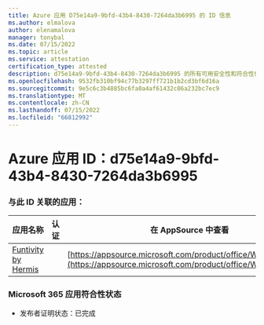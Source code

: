```yaml
---
title: Azure 应用 D75e14a9-9bfd-43b4-8430-7264da3b6995 的 ID 信息
ms.author: elmalova
author: elenamalova
manager: tonybal
ms.date: 07/15/2022
ms.topic: article
ms.service: attestation
certification_type: attested
description: d75e14a9-9bfd-43b4-8430-7264da3b6995 的所有可用安全性和符合性信息。
ms.openlocfilehash: 9532fb310bf94c77b3297ff721b1b2cd3bf6d16a
ms.sourcegitcommit: 9e5c6c3b4885bc6fa0a4af61432c86a232bc7ec9
ms.translationtype: MT
ms.contentlocale: zh-CN
ms.lasthandoff: 07/15/2022
ms.locfileid: "66812992"
---
```

# <a name="azure-app-id-d75e14a9-9bfd-43b4-8430-7264da3b6995"></a>Azure 应用 ID：d75e14a9-9bfd-43b4-8430-7264da3b6995


### <a name="apps-associated-with-this-id"></a>与此 ID 关联的应用：
| **应用名称** | **认证** | **在 AppSource 中查看** |
|--------------|---------------|-----------------------|
| [Funtivity by Hermis](../forward/WA200004244.md) |  | [https://appsource.microsoft.com/product/office/WA200004244](https://appsource.microsoft.com/product/office/WA200004244) |

### <a name="microsoft-365-app-compliance-status"></a>Microsoft 365 应用符合性状态
- 发布者证明状态：已完成

